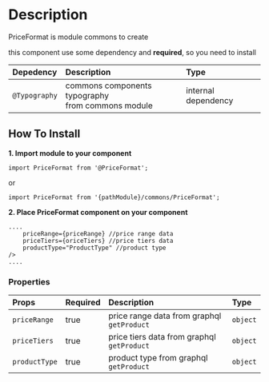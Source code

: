 # Description

PriceFormat is module commons to create 

this component use some dependency and **required**, so you need to install

| Depedency   | Description | Type |
| :---        | :---        |:---  |
| `@Typography` | commons components typography <br />from commons module | internal dependency |

## How To Install

**1. Import module to your component**
```node
import PriceFormat from '@PriceFormat';
```

or

```node
import PriceFormat from '{pathModule}/commons/PriceFormat';
```

**2. Place PriceFormat component on your component**

```node
....
    priceRange={priceRange} //price range data
    priceTiers={oriceTiers} //price tiers data
    productType="ProductType" //product type
/>
....
```

### Properties
| Props       | Required | Description | Type |
| :---        | :---     | :---        |:---  |
| `priceRange`       | true    | price range data from graphql `getProduct` | `object` |
| `priceTiers`       | true    |price tiers data from graphql `getProduct`  | `object` |
| `productType`       | true    | product type from graphql `getProduct`  | `object` |

